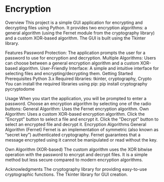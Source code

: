 # Encryption

Overview
This project is a simple GUI application for encrypting and decrypting files using Python. It provides two encryption algorithms: a general algorithm (using the Fernet module from the cryptography library) and a custom XOR-based algorithm. The GUI is built using the Tkinter library.

Features
Password Protection: The application prompts the user for a password to use for encryption and decryption.
Multiple Algorithms: Users can choose between a general encryption algorithm and a custom XOR-based algorithm.
User-Friendly Interface: A simple and intuitive interface for selecting files and encrypting/decrypting them.
Getting Started
Prerequisites
Python 3.x
Required libraries: tkinter, cryptography, Crypto
You can install the required libraries using pip:
pip install cryptography pycryptodome


Usage
When you start the application, you will be prompted to enter a password.
Choose an encryption algorithm by selecting one of the radio buttons:
General Algorithm: Uses the Fernet encryption algorithm.
Own Algorithm: Uses a custom XOR-based encryption algorithm.
Click the "Encrypt" button to select a file and encrypt it.
Click the "Decrypt" button to select an encrypted file and decrypt it.
Encryption Algorithms
General Algorithm (Fernet)
Fernet is an implementation of symmetric (also known as “secret key”) authenticated cryptography. Fernet guarantees that a message encrypted using it cannot be manipulated or read without the key.

Own Algorithm (XOR-based)
The custom algorithm uses the XOR bitwise operation with the password to encrypt and decrypt files. It is a simple method but less secure compared to modern encryption algorithms.

Acknowledgments
The cryptography library for providing easy-to-use cryptographic functions.
The Tkinter library for GUI creation.
